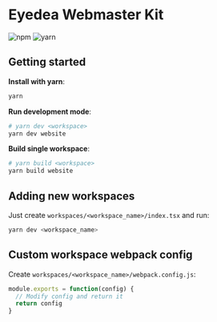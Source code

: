 # Eyedea Webmaster Kit

![npm](https://img.shields.io/npm/l/express.svg)
![yarn](https://img.shields.io/badge/install-yarn-blue.svg)

## Getting started

**Install with yarn**:
```sh
yarn
```

**Run development mode**:

```sh
# yarn dev <workspace>
yarn dev website
```

**Build single workspace**:

```sh
# yarn build <workspace>
yarn build website
```

## Adding new workspaces

Just create `workspaces/<workspace_name>/index.tsx` and run:

```sh
yarn dev <workspace_name>
```

## Custom workspace webpack config

Create `workspaces/<workspace_name>/webpack.config.js`:

```js
module.exports = function(config) {
  // Modify config and return it
  return config
}
```

